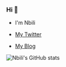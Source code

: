### Hi 👋

* I'm Nbili

* [My Twitter](https://twitter.com/nbilicheng)

* [My Blog](https://nbili.cc/)

![Nbili's GitHub stats](https://github-readme-stats.vercel.app/api?username=nbili&show_icons=true&theme=radical)
